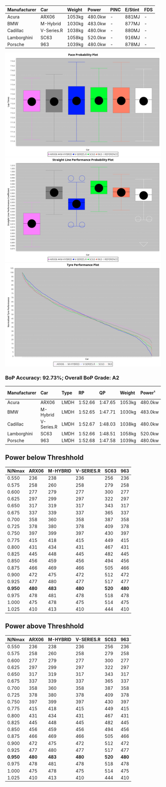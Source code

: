 | Manufacturer | Car        | Weight | Power   | PINC    | E/Stint | FDS     |
|:-|:-|:-|:-|:-|:-|:-|
| Acura        | ARX06      | 1053kg | 480.0kw |    -    | 881MJ   |    -    |
| BMW          | M-Hybrid   | 1030kg | 483.0kw |    -    | 877MJ   |    -    |
| Cadillac     | V-Series.R | 1038kg | 480.0kw |    -    | 880MJ   |    -    |
| Lamborghini  | SC63       | 1058kg | 520.0kw |    -    | 916MJ   |    -    |
| Porsche      | 963        | 1039kg | 480.0kw |    -    | 878MJ   |    -    |

![PACECHART](./IMG/AUTO.png)
![STRAIGHTLINEPERFORMANCECHART](./IMG/AUTO_sp.png)
![TYREPERFORMANCECHART](./IMG/AUTO_tw.png)

### BoP Accuracy: 92.73%; Overall BoP Grade: A2
| Manufacturer | Car        | Type | RP      | QP      | Weight | Power¹  | Threshhold | PINC    | Power²   | E/Stint | AVG Vmax  | FDS     | RDLC | L/Stint | BOP-Grade | Model Accuracy | Model Points | Match%  | SimDiff |
|:-|:-|:-|:-|:-|:-|:-|:-|:-|:-|:-|:-|:-|:-|:-|:-|:-|:-|:-|:-|
| Acura        | ARX06      | LMDH | 1:52.66 | 1:47.65 | 1053kg | 480.0kw | 0.0kph     |    -    | 480.00kw |  881MJ  | 274.54kph |    -    | 1.02 | 29      | +C1       | 100.00%        | 996          | 78.76%  | ±0.01s  |
| BMW          | M-Hybrid   | LMDH | 1:52.65 | 1:47.71 | 1030kg | 483.0kw | 0.0kph     |    -    | 483.00kw |  877MJ  | 283.41kph |    -    | 1.03 | 29      | -A2       | 100.00%        | 1998         | 94.37%  | ±0.16s  |
| Cadillac     | V-Series.R | LMDH | 1:52.67 | 1:48.03 | 1038kg | 480.0kw | 0.0kph     |    -    | 480.00kw |  880MJ  | 279.79kph |    -    | 1.03 | 29      | +A2       | 98.11%         | 3991         | 91.79%  | ±0.40s  |
| Lamborghini  | SC63       | LMDH | 1:52.66 | 1:48.51 | 1058kg | 520.0kw | 0.0kph     |    -    | 520.00kw |  916MJ  | 286.92kph |    -    | 1.02 | 29      | ~A1       | 100.00%        | 784          | 98.71%  | ±0.34s  |
| Porsche      | 963        | LMDH | 1:52.68 | 1:47.58 | 1039kg | 480.0kw | 0.0kph     |    -    | 480.00kw |  878MJ  | 282.71kph |    -    | 1.02 | 29      | ~A1       | 99.91%         | 11713        | 100.00% | ±0.04s  |

## Power below Threshhold
| N/Nmax    | ARX06   | M-HYBRID | V-SERIES.R | SC63    | 963     |
|:-|:-|:-|:-|:-|:-|
|  0.550    |  236    |  238     |  236       |  256    |  236    |
|  0.575    |  258    |  260     |  258       |  279    |  258    |
|  0.600    |  277    |  279     |  277       |  300    |  277    |
|  0.625    |  297    |  299     |  297       |  322    |  297    |
|  0.650    |  317    |  319     |  317       |  343    |  317    |
|  0.675    |  337    |  339     |  337       |  365    |  337    |
|  0.700    |  358    |  360     |  358       |  387    |  358    |
|  0.725    |  378    |  380     |  378       |  409    |  378    |
|  0.750    |  397    |  399     |  397       |  430    |  397    |
|  0.775    |  415    |  418     |  415       |  449    |  415    |
|  0.800    |  431    |  434     |  431       |  467    |  431    |
|  0.825    |  445    |  448     |  445       |  482    |  445    |
|  0.850    |  456    |  459     |  456       |  494    |  456    |
|  0.875    |  466    |  469     |  466       |  505    |  466    |
|  0.900    |  472    |  475     |  472       |  512    |  472    |
|  0.925    |  477    |  480     |  477       |  517    |  477    |
| **0.950** | **480** | **483**  | **480**    | **520** | **480** |
|  0.975    |  478    |  481     |  478       |  518    |  478    |
|  1.000    |  475    |  478     |  475       |  514    |  475    |
|  1.025    |  410    |  413     |  410       |  444    |  410    |

## Power above Threshhold
| N/Nmax    | ARX06   | M-HYBRID | V-SERIES.R | SC63    | 963     |
|:-|:-|:-|:-|:-|:-|
|  0.550    |  236    |  238     |  236       |  256    |  236    |
|  0.575    |  258    |  260     |  258       |  279    |  258    |
|  0.600    |  277    |  279     |  277       |  300    |  277    |
|  0.625    |  297    |  299     |  297       |  322    |  297    |
|  0.650    |  317    |  319     |  317       |  343    |  317    |
|  0.675    |  337    |  339     |  337       |  365    |  337    |
|  0.700    |  358    |  360     |  358       |  387    |  358    |
|  0.725    |  378    |  380     |  378       |  409    |  378    |
|  0.750    |  397    |  399     |  397       |  430    |  397    |
|  0.775    |  415    |  418     |  415       |  449    |  415    |
|  0.800    |  431    |  434     |  431       |  467    |  431    |
|  0.825    |  445    |  448     |  445       |  482    |  445    |
|  0.850    |  456    |  459     |  456       |  494    |  456    |
|  0.875    |  466    |  469     |  466       |  505    |  466    |
|  0.900    |  472    |  475     |  472       |  512    |  472    |
|  0.925    |  477    |  480     |  477       |  517    |  477    |
| **0.950** | **480** | **483**  | **480**    | **520** | **480** |
|  0.975    |  478    |  481     |  478       |  518    |  478    |
|  1.000    |  475    |  478     |  475       |  514    |  475    |
|  1.025    |  410    |  413     |  410       |  444    |  410    |
